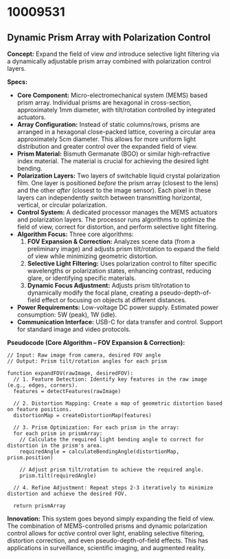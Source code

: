 # 10009531

## Dynamic Prism Array with Polarization Control

**Concept:** Expand the field of view *and* introduce selective light filtering via a dynamically adjustable prism array combined with polarization control layers.

**Specs:**

*   **Core Component:** Micro-electromechanical system (MEMS) based prism array.  Individual prisms are hexagonal in cross-section, approximately 1mm diameter, with tilt/rotation controlled by integrated actuators.
*   **Array Configuration:**  Instead of static columns/rows, prisms are arranged in a hexagonal close-packed lattice, covering a circular area approximately 5cm diameter. This allows for more uniform light distribution and greater control over the expanded field of view.
*   **Prism Material:**  Bismuth Germanate (BGO) or similar high-refractive index material.  The material is crucial for achieving the desired light bending.
*   **Polarization Layers:** Two layers of switchable liquid crystal polarization film. One layer is positioned *before* the prism array (closest to the lens) and the other *after* (closest to the image sensor). Each pixel in these layers can independently switch between transmitting horizontal, vertical, or circular polarization.
*   **Control System:** A dedicated processor manages the MEMS actuators and polarization layers. The processor runs algorithms to optimize the field of view, correct for distortion, and perform selective light filtering.
*   **Algorithm Focus:** Three core algorithms:
    1.  **FOV Expansion & Correction:**  Analyzes scene data (from a preliminary image) and adjusts prism tilt/rotation to expand the field of view while minimizing geometric distortion.
    2.  **Selective Light Filtering:** Uses polarization control to filter specific wavelengths or polarization states, enhancing contrast, reducing glare, or identifying specific materials.
    3.  **Dynamic Focus Adjustment:**  Adjusts prism tilt/rotation to dynamically modify the focal plane, creating a pseudo-depth-of-field effect or focusing on objects at different distances.
*   **Power Requirements:**  Low-voltage DC power supply. Estimated power consumption: 5W (peak), 1W (idle).
*   **Communication Interface:**  USB-C for data transfer and control.  Support for standard image and video protocols.

**Pseudocode (Core Algorithm – FOV Expansion & Correction):**

```
// Input: Raw image from camera, desired FOV angle
// Output: Prism tilt/rotation angles for each prism

function expandFOV(rawImage, desiredFOV):
  // 1. Feature Detection: Identify key features in the raw image (e.g., edges, corners).
  features = detectFeatures(rawImage)

  // 2. Distortion Mapping: Create a map of geometric distortion based on feature positions.
  distortionMap = createDistortionMap(features)

  // 3. Prism Optimization: For each prism in the array:
  for each prism in prismArray:
    // Calculate the required light bending angle to correct for distortion in the prism's area.
    requiredAngle = calculateBendingAngle(distortionMap, prism.position)

    // Adjust prism tilt/rotation to achieve the required angle.
    prism.tilt(requiredAngle)

  // 4. Refine Adjustment: Repeat steps 2-3 iteratively to minimize distortion and achieve the desired FOV.

  return prismArray
```

**Innovation:** This system goes beyond simply expanding the field of view. The combination of MEMS-controlled prisms and dynamic polarization control allows for *active* control over light, enabling selective filtering, distortion correction, and even pseudo-depth-of-field effects. This has applications in surveillance, scientific imaging, and augmented reality.